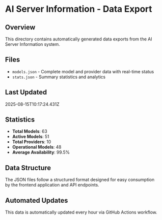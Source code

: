 # AI Server Information - Data Export

## Overview
This directory contains automatically generated data exports from the AI Server Information system.

## Files
- `models.json` - Complete model and provider data with real-time status
- `stats.json` - Summary statistics and analytics

## Last Updated
2025-08-15T10:17:24.431Z

## Statistics
- **Total Models**: 63
- **Active Models**: 51
- **Total Providers**: 10
- **Operational Models**: 48
- **Average Availability**: 99.5%

## Data Structure
The JSON files follow a structured format designed for easy consumption by the frontend application and API endpoints.

## Automated Updates
This data is automatically updated every hour via GitHub Actions workflow.

